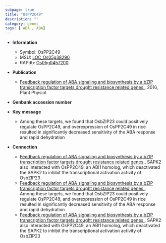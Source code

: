 ```yaml
---
subpage: true
title: "OsPP2C49"
description: ""
category: genes
tags: [ ABA , ABA]
---
```


* **Information**  
    + Symbol: OsPP2C49  
    + MSU: [LOC_Os05g38290](http://rice.plantbiology.msu.edu/cgi-bin/ORF_infopage.cgi?orf=LOC_Os05g38290)  
    + RAPdb: [Os05g0457200](http://rapdb.dna.affrc.go.jp/viewer/gbrowse_details/irgsp1?name=Os05g0457200)  

* **Publication**  
    + [Feedback regulation of ABA signaling and biosynthesis by a bZIP transcription factor targets drought resistance related genes.](http://www.ncbi.nlm.nih.gov/pubmed?term=Feedback+regulation+of+ABA+signaling+and+biosynthesis+by+a+bZIP+transcription+factor+targets+drought+resistance+related+genes.%5BTitle%5D), 2016, Plant Physiol.

* **Genbank accession number**  

* **Key message**  
    + Among these targets, we found that OsbZIP23 could positively regulate OsPP2C49, and overexpression of OsPP2C49 in rice resulted in significantly decreased sensitivity of the ABA response and rapid dehydration

* **Connection**  
    + [Feedback regulation of ABA signaling and biosynthesis by a bZIP transcription factor targets drought resistance related genes.](http://www.ncbi.nlm.nih.gov/pubmed?term=Feedback+regulation+of+ABA+signaling+and+biosynthesis+by+a+bZIP+transcription+factor+targets+drought+resistance+related+genes.%5BTitle%5D), SAPK2 also interacted with OsPP2C49, an ABI1 homolog, which deactivated the SAPK2 to inhibit the transcriptional activation activity of OsbZIP23
    + [Feedback regulation of ABA signaling and biosynthesis by a bZIP transcription factor targets drought resistance related genes.](http://www.ncbi.nlm.nih.gov/pubmed?term=Feedback+regulation+of+ABA+signaling+and+biosynthesis+by+a+bZIP+transcription+factor+targets+drought+resistance+related+genes.%5BTitle%5D), Among these targets, we found that OsbZIP23 could positively regulate OsPP2C49, and overexpression of OsPP2C49 in rice resulted in significantly decreased sensitivity of the ABA response and rapid dehydration
    + [Feedback regulation of ABA signaling and biosynthesis by a bZIP transcription factor targets drought resistance related genes.](http://www.ncbi.nlm.nih.gov/pubmed?term=Feedback+regulation+of+ABA+signaling+and+biosynthesis+by+a+bZIP+transcription+factor+targets+drought+resistance+related+genes.%5BTitle%5D), SAPK2 also interacted with OsPP2C49, an ABI1 homolog, which deactivated the SAPK2 to inhibit the transcriptional activation activity of OsbZIP23



